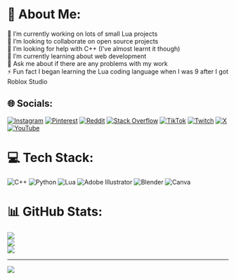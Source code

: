 # 💫 About Me:
🔭 I’m currently working on lots of small Lua projects<br>👯 I’m looking to collaborate on open source projects<br>🤝 I’m looking for help with C++ (I've almost learnt it though)<br>🌱 I’m currently learning about web development<br>💬 Ask me about if there are any problems with my work<br>⚡ Fun fact I began learning the Lua coding language when I was 9 after I got Roblox Studio


## 🌐 Socials:
[![Instagram](https://img.shields.io/badge/Instagram-%23E4405F.svg?logo=Instagram&logoColor=white)](https://instagram.com/callumpickgamer) [![Pinterest](https://img.shields.io/badge/Pinterest-%23E60023.svg?logo=Pinterest&logoColor=white)](https://pinterest.com/callumpick2013) [![Reddit](https://img.shields.io/badge/Reddit-%23FF4500.svg?logo=Reddit&logoColor=white)](https://reddit.com/user/Picksterpicky) [![Stack Overflow](https://img.shields.io/badge/-Stackoverflow-FE7A16?logo=stack-overflow&logoColor=white)](https://stackoverflow.com/users/23767048/callum-pick-picksterpicky?tab=profile) [![TikTok](https://img.shields.io/badge/TikTok-%23000000.svg?logo=TikTok&logoColor=white)](https://tiktok.com/@Picksterpicky) [![Twitch](https://img.shields.io/badge/Twitch-%239146FF.svg?logo=Twitch&logoColor=white)](https://twitch.tv/darealpicksterpicky) [![X](https://img.shields.io/badge/X-black.svg?logo=X&logoColor=white)](https://x.com/PicksterPicky) [![YouTube](https://img.shields.io/badge/YouTube-%23FF0000.svg?logo=YouTube&logoColor=white)](https://youtube.com/@UCteVNjgc5MMRNXKLyONd0sg) 

# 💻 Tech Stack:
![C++](https://img.shields.io/badge/c++-%2300599C.svg?style=for-the-badge&logo=c%2B%2B&logoColor=white) ![Python](https://img.shields.io/badge/python-3670A0?style=for-the-badge&logo=python&logoColor=ffdd54) ![Lua](https://img.shields.io/badge/lua-%232C2D72.svg?style=for-the-badge&logo=lua&logoColor=white) ![Adobe Illustrator](https://img.shields.io/badge/adobe%20illustrator-%23FF9A00.svg?style=for-the-badge&logo=adobe%20illustrator&logoColor=white) ![Blender](https://img.shields.io/badge/blender-%23F5792A.svg?style=for-the-badge&logo=blender&logoColor=white) ![Canva](https://img.shields.io/badge/Canva-%2300C4CC.svg?style=for-the-badge&logo=Canva&logoColor=white)
# 📊 GitHub Stats:
![](https://github-readme-stats.vercel.app/api?username=Picksterpicky&theme=dark&hide_border=false&include_all_commits=false&count_private=false)<br/>
![](https://github-readme-streak-stats.herokuapp.com/?user=Picksterpicky&theme=dark&hide_border=false)<br/>
![](https://github-readme-stats.vercel.app/api/top-langs/?username=Picksterpicky&theme=dark&hide_border=false&include_all_commits=false&count_private=false&layout=compact)

---
[![](https://visitcount.itsvg.in/api?id=Picksterpicky&icon=0&color=0)](https://visitcount.itsvg.in)

<!-- Proudly created with GPRM ( https://gprm.itsvg.in ) -->
